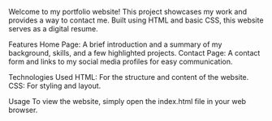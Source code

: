 Welcome to my portfolio website! This project showcases my work and provides a way to contact me. Built using HTML and basic CSS, this website serves as a digital resume.

Features
Home Page: A brief introduction and a summary of my background, skills, and a few highlighted projects.
Contact Page: A contact form and links to my social media profiles for easy communication.

Technologies Used
HTML: For the structure and content of the website.
CSS: For styling and layout.

Usage
To view the website, simply open the index.html file in your web browser.

